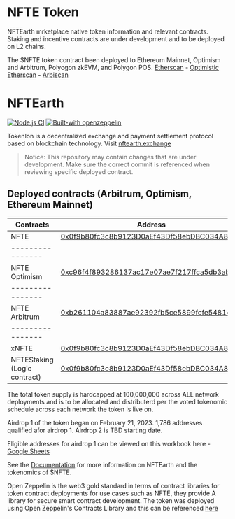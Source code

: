 # NFTE Token

NFTEarth mrketplace native token information and relevant contracts. Staking and incentive contracts are under development and to be deployed on L2 chains. 

The $NFTE token contract been deployed to Ethereum Mainnet, Optimism and Arbitrum, Polyogon zkEVM, and Polygon POS.
[Etherscan](https://etherscan.io/token/0x0f9b80fc3c8b9123d0aef43df58ebdbc034a8901) - 
[Optimistic Etherscan](https://optimistic.etherscan.io/address/0xc96f4f893286137ac17e07ae7f217ffca5db3ab6) -
[Arbiscan](https://arbiscan.io/address/0xb261104a83887ae92392fb5ce5899fcfe5481456)
# NFTEarth

[![Node.js CI](https://github.com/consenlabs/tokenlon-contracts/actions/workflows/node.js.yml/badge.svg?branch=master)](https://github.com/consenlabs/tokenlon-contracts/actions/workflows/node.js.yml)
[![Built-with openzeppelin](https://img.shields.io/badge/built%20with-OpenZeppelin-3677FF)](https://docs.openzeppelin.com/)

Tokenlon is a decentralized exchange and payment settlement protocol based on blockchain technology. Visit [nftearth.exchange](https://nftearth.exchange)

> Notice: This repository may contain changes that are under development. Make sure the correct commit is referenced when reviewing specific deployed contract.



## Deployed contracts (Arbitrum, Optimism, Ethereum Mainnet)

| Contracts                        | Address                                                                                                               | Module           |
| -------------------------------- | --------------------------------------------------------------------------------------------------------------------- | ---------------- |
| NFTE                             | [0x0f9b80fc3c8b9123D0aEf43Df58ebDBC034A8901](https://etherscan.io/address/0x0f9b80fc3c8b9123d0aef43df58ebdbc034a8901) | Token            |
| ---------------- |
| NFTE  Optimism                   | [0xc96f4f893286137ac17e07ae7f217ffca5db3ab6](https://optimistic.etherscan.io/address/0xc96f4f893286137ac17e07ae7f217ffca5db3ab61) | Token            |
| ---------------- |
| NFTE  Arbitrum                   | [0xb261104a83887ae92392fb5ce5899fcfe5481456](https://arbiscan.io/address/0xb261104a83887ae92392fb5ce5899fcfe5481456) | Token            |
| ---------------- |
| xNFTE                            | [0x0f9b80fc3c8b9123D0aEf43Df58ebDBC034A89XX](https://etherscan.io/address/0x0f9b80fc3c8b9123d0aef43df58ebdbc034a8901) | Staking          |
| NFTEStaking (Logic contract)     | [0x0f9b80fc3c8b9123D0aEf43Df58ebDBC034A89XX](https://etherscan.io/address/0x0f9b80fc3c8b9123d0aef43df58ebdbc034a8901) | Staking          |

The total token supply is hardcapped at 100,000,000 across ALL network deployments and is to be allocated and distributerd per the voted tokenomic schedule across each network the token is live on.

Airdrop 1 of the token began on February 21, 2023. 1,786 addresses qualified afor airdrop 1. Airdrop 2 is TBD starting date.

Eligible addresses for airdrop 1 can be viewed on this workbook here - [Google Sheets](https://docs.google.com/spreadsheets/d/1IkqCVrBkbT_s4IkQAbFAkgWXHICVqO7eKBE_AumzZco/edit?usp=sharing)

See the [Documentation](docs.nftearth.exchange) for more information on NFTEarth and the tokenomics of $NFTE.

Open Zeppelin is the web3 gold standard in terms of contract libraries for token contract deployments for use cases such as NFTE, they provide A library for secure smart contract development. The token was deployed using Open Zeppelin's Contracts Library and this can be referenced [here](https://docs.openzeppelin.com/contracts/4.x/)
